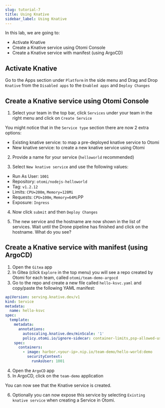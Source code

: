 ```yaml
---
slug: tutorial-7
title: Using Knative
sidebar_label: Using Knative
---
```


In this lab, we are going to:

- Activate Knative
- Create a Knative service using Otomi Console
- Create a Knative service with manifest (using ArgoCD)

## Activate Knative

Go to the Apps section under `Platform` in the side menu and Drag and Drop `Knative` from the `Disabled apps` to the `Enabled apps` and `Deploy Changes`

## Create a Knative service using Otomi Console

1. Select your team in the top bar, click `Services` under your team in the right menu and click on `Create Service`

You might notice that in the `Service type` section there are now 2 extra options:

- Existing knative service: to map a pre-deployed knative service to Otomi
- New knative service: to create a new knative service using Otomi

2. Provide a name for your service (`helloworld` recommended)

3. Select `New knative service` and use the following values:

- Run As User: `1001`
- Repository: `otomi/nodejs-helloworld`
- Tag: `v1.2.12`
- Limits: `CPU=200m`, `Memory=128Mi`
- Requests: `CPU=100m`, `Memory=64Mi`PP
- Exposure: `Ingress`

4. Now click `submit` and then `Deploy Changes`

5. The new service and the hostname are now shown in the list of services. Wait until the Drone pipeline has finished and click on the hostname. What do you see?

## Create a Knative service with manifest (using ArgoCD)

1. Open the `Gitea` app
2. In Gitea (click `Explore` in the top menu) you will see a repo created by Otomi for each team, called `otomi/team-demo-argocd`
3. Go to the repo and create a new file called `hello-ksvc.yaml` and copy/paste the following YAML manifest:

```yaml
apiVersion: serving.knative.dev/v1
kind: Service
metadata:
  name: hello-ksvc
spec:
  template:
    metadata:
      annotations:
        autoscaling.knative.dev/minScale: '1'
        policy.otomi.io/ignore-sidecar: container-limits,psp-allowed-users
    spec:
      containers:
        - image: harbor.<your-ip>.nip.io/team-demo/hello-world:demo
          securityContext:
            runAsUser: 1001
```

4. Open the `ArgoCD` app
5. In ArgoCD, click on the `team-demo` application

You can now see that the Knative service is created.

6. Optionally you can now expose this service by selecting `Existing knative service` when creating a Service in Otomi.